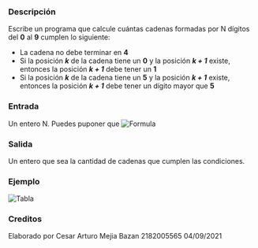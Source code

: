 ### Descripción
Escribe un programa que calcule cuántas cadenas formadas por N dígitos del **0** al **9** cumplen lo siguiente:
- La cadena no debe terminar en **4**
- Si la posición ***k*** de la cadena tiene un **0** y la posición ***k + 1*** existe, entonces la posición ***k + 1*** debe tener un **1**
- Si la posición ***k*** de la cadena tiene un **5** y la posición ***k + 1*** existe, entonces la posición ***k + 1*** debe tener un dígito mayor que **5**

### Entrada
Un entero N. Puedes puponer que ![Formula](https://user-images.githubusercontent.com/64336142/132088583-788af76b-4e9d-425a-8551-2d14743e5f6a.png)

### Salida
Un entero que sea la cantidad de cadenas que cumplen las condiciones.

### Ejemplo

![Tabla](https://user-images.githubusercontent.com/64336142/132088597-d4f87d24-5e72-4370-b7a6-f3dd182d0b0c.png)

### Creditos
Elaborado por Cesar Arturo Mejia Bazan 2182005565 04/09/2021
